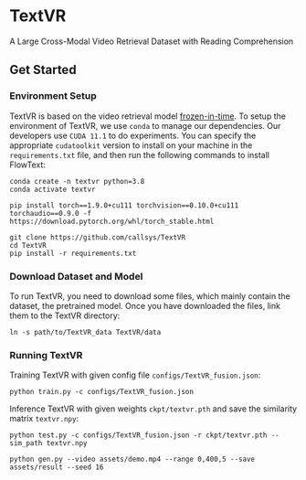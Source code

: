 # TextVR
 A Large Cross-Modal Video Retrieval Dataset with Reading Comprehension

## Get Started
 ### Environment Setup
 TextVR is based on the video retrieval model [
frozen-in-time](https://github.com/m-bain/frozen-in-time). To setup the environment of TextVR, we use `conda` to manage our dependencies. Our developers use `CUDA 11.1` to do experiments. You can specify the appropriate `cudatoolkit` version to install on your machine in the `requirements.txt` file, and then run the following commands to install FlowText:
 ```
conda create -n textvr python=3.8
conda activate textvr

pip install torch==1.9.0+cu111 torchvision==0.10.0+cu111 torchaudio==0.9.0 -f https://download.pytorch.org/whl/torch_stable.html

git clone https://github.com/callsys/TextVR
cd TextVR
pip install -r requirements.txt
 ```
### Download Dataset and Model
To run TextVR, you need to download some files, which mainly contain the dataset, the pretrained model. Once you have downloaded the files, link them to the TextVR directory:
```
ln -s path/to/TextVR_data TextVR/data
```
### Running TextVR
Training TextVR with given config file `configs/TextVR_fusion.json`:
```
python train.py -c configs/TextVR_fusion.json
```
Inference TextVR with given weights `ckpt/textvr.pth` and save the similarity matrix `textvr.npy`:
```
python test.py -c configs/TextVR_fusion.json -r ckpt/textvr.pth --sim_path textvr.npy
```

```
python gen.py --video assets/demo.mp4 --range 0,400,5 --save assets/result --seed 16
```
